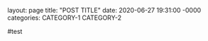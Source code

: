 layout: page
title: "POST TITLE"
date: 2020-06-27 19:31:00 -0000
categories: CATEGORY-1 CATEGORY-2

#test
